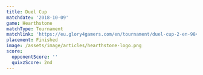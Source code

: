 ```yaml
---
title: Duel Cup
matchdate: '2018-10-09'
game: Hearthstone
matchType: Tournament
matchlink: 'https://eu.glory4gamers.com/en/tournament/duel-cup-2-en-98469/infos'
placement: Finished
image: /assets/image/articles/hearthstone-logo.png
score:
  opponentScore: ''
  quixzScore: 2nd
---
```



